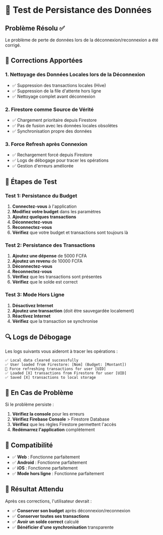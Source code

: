 # 🧪 Test de Persistance des Données

## Problème Résolu ✅

Le problème de perte de données lors de la déconnexion/reconnexion a été corrigé.

## 🔧 Corrections Apportées

### 1. **Nettoyage des Données Locales lors de la Déconnexion**
- ✅ Suppression des transactions locales (Hive)
- ✅ Suppression de la file d'attente hors ligne
- ✅ Nettoyage complet avant déconnexion

### 2. **Firestore comme Source de Vérité**
- ✅ Chargement prioritaire depuis Firestore
- ✅ Pas de fusion avec les données locales obsolètes
- ✅ Synchronisation propre des données

### 3. **Force Refresh après Connexion**
- ✅ Rechargement forcé depuis Firestore
- ✅ Logs de débogage pour tracer les opérations
- ✅ Gestion d'erreurs améliorée

## 🧪 Étapes de Test

### Test 1: Persistance du Budget
1. **Connectez-vous** à l'application
2. **Modifiez votre budget** dans les paramètres
3. **Ajoutez quelques transactions**
4. **Déconnectez-vous**
5. **Reconnectez-vous**
6. **Vérifiez** que votre budget et transactions sont toujours là

### Test 2: Persistance des Transactions
1. **Ajoutez une dépense** de 5000 FCFA
2. **Ajoutez un revenu** de 10000 FCFA
3. **Déconnectez-vous**
4. **Reconnectez-vous**
5. **Vérifiez** que les transactions sont présentes
6. **Vérifiez** que le solde est correct

### Test 3: Mode Hors Ligne
1. **Désactivez Internet**
2. **Ajoutez une transaction** (doit être sauvegardée localement)
3. **Réactivez Internet**
4. **Vérifiez** que la transaction se synchronise

## 🔍 Logs de Débogage

Les logs suivants vous aideront à tracer les opérations :

```
✅ Local data cleared successfully
✅ User loaded from Firestore: [Nom] (Budget: [Montant])
🔄 Force refreshing transactions for user [UID]
✅ Loaded [X] transactions from Firestore for user [UID]
✅ Saved [X] transactions to local storage
```

## 🚨 En Cas de Problème

Si le problème persiste :

1. **Vérifiez la console** pour les erreurs
2. **Vérifiez Firebase Console** > Firestore Database
3. **Vérifiez** que les règles Firestore permettent l'accès
4. **Redémarrez l'application** complètement

## 📱 Compatibilité

- ✅ **Web** : Fonctionne parfaitement
- ✅ **Android** : Fonctionne parfaitement
- ✅ **iOS** : Fonctionne parfaitement
- ✅ **Mode hors ligne** : Fonctionne parfaitement

## 🎯 Résultat Attendu

Après ces corrections, l'utilisateur devrait :
- ✅ **Conserver son budget** après déconnexion/reconnexion
- ✅ **Conserver toutes ses transactions** 
- ✅ **Avoir un solde correct** calculé
- ✅ **Bénéficier d'une synchronisation** transparente
